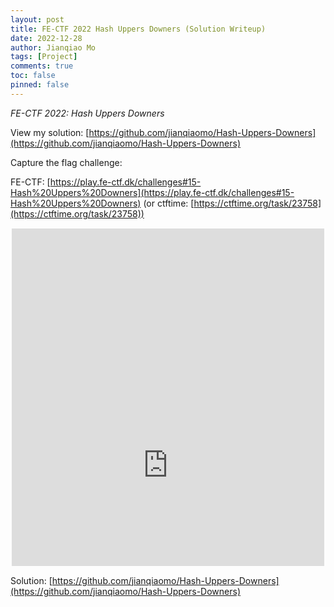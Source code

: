 ```yaml
---
layout: post
title: FE-CTF 2022 Hash Uppers Downers (Solution Writeup)
date: 2022-12-28
author: Jianqiao Mo
tags: [Project]
comments: true
toc: false
pinned: false
---
```


_FE-CTF 2022: Hash Uppers Downers_

View my solution: [https://github.com/jianqiaomo/Hash-Uppers-Downers](https://github.com/jianqiaomo/Hash-Uppers-Downers)

Capture the flag challenge: 

FE-CTF: [https://play.fe-ctf.dk/challenges#15-Hash%20Uppers%20Downers](https://play.fe-ctf.dk/challenges#15-Hash%20Uppers%20Downers)
(or ctftime: [https://ctftime.org/task/23758](https://ctftime.org/task/23758))

<div style="overflow: hidden; margin: 15px auto; width: 500px; height: 540px;">
<iframe scrolling="no" src="https://play.fe-ctf.dk/challenges#15-Hash%20Uppers%20Downers" style="border: 0px none; margin-left: -75px; height: 812px; margin-top: -27px; width: 650px;">
</iframe>
</div>


Solution: [https://github.com/jianqiaomo/Hash-Uppers-Downers](https://github.com/jianqiaomo/Hash-Uppers-Downers)
